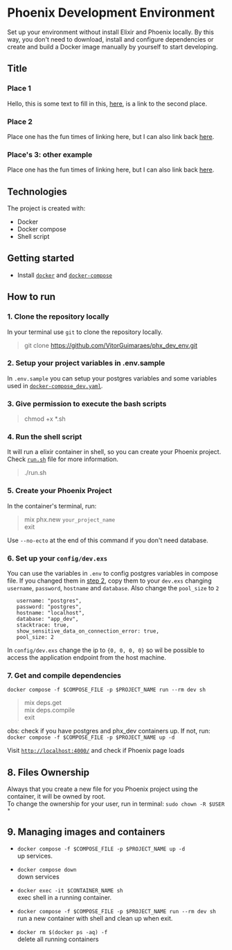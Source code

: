 # Phoenix Development Environment 
Set up your environment without install Elixir and Phoenix locally. 
By this way, you don't need to download, install and configure dependencies or create and build a Docker image manually by yourself to start developing.

## Title

### Place 1

Hello, this is some text to fill in this, [here](#place-2), is a link to the second place.

### Place 2

Place one has the fun times of linking here, but I can also link back [here](#place-1).

### Place's 3: other example

Place one has the fun times of linking here, but I can also link back [here](#places-3-other-example).

## Technologies 
The project is created with:
- Docker
- Docker compose
- Shell script

## Getting started
- Install [`docker`](https://docs.docker.com/engine/install/) and [`docker-compose`](https://docs.docker.com/compose/install/)


## How to run 

### 1. Clone the repository locally  
In your terminal use `git` to clone the repository locally.
> git clone https://github.com/VitorGuimaraes/phx_dev_env.git

### 2. Setup your project variables in .env.sample 
In `.env.sample` you can setup your postgres variables and some variables used in [`docker-compose_dev.yaml`](https://github.com/VitorGuimaraes/phx_dev_env/blob/master/docker-compose_dev.yaml).

### 3. Give permission to execute the bash scripts
> chmod +x *.sh

### 4. Run the shell script
It will run a elixir container in shell, so you can create your Phoenix project.<br> 
Check [`run.sh`](https://github.com/VitorGuimaraes/phx_dev_env/blob/master/run.sh) file for more information.  
> ./run.sh 

### 5. Create your Phoenix Project
In the container's terminal, run:
> mix phx.new `your_project_name`<br>
> exit

Use `--no-ecto` at the end of this command if you don't need database.

### 6. Set up your `config/dev.exs`
You can use the variables in `.env` to config postgres variables in compose file. If you changed them in [step 2](#-2.-Setup-your-project-variables-in-.env.sample), copy them to your `dev.exs` changing `username`, `password`, `hostname` and `database`. Also change the `pool_size` to `2` 
```
   username: "postgres",
   password: "postgres",
   hostname: "localhost",
   database: "app_dev",
   stacktrace: true,
   show_sensitive_data_on_connection_error: true,
   pool_size: 2 
```
In `config/dev.exs` change the ip to `{0, 0, 0, 0}` so wil be possible to access the application endpoint from the host machine.<br>


### 7. Get and compile dependencies
`docker compose -f $COMPOSE_FILE -p $PROJECT_NAME run --rm dev sh` <br>
> mix deps.get<br> 
> mix deps.compile<br>
> exit

obs: check if you have postgres and phx_dev containers up. If not, run:<br>
`docker compose -f $COMPOSE_FILE -p $PROJECT_NAME up -d`<br> 

Visit [`http://localhost:4000/`](http://localhost:4000/) and check if Phoenix page loads<br>

## 8. Files Ownership
Always that you create a new file for you Phoenix project using the container, it will be owned by root. <br>
To change the ownership for your user, run in terminal: `sudo chown -R $USER *`<br>

## 9. Managing images and containers
- `docker compose -f $COMPOSE_FILE -p $PROJECT_NAME up -d`<br> 
   up services.

- `docker compose down`  
   down services 

- `docker exec -it $CONTAINER_NAME sh`<br> 
   exec shell in a running container.

- `docker compose -f $COMPOSE_FILE -p $PROJECT_NAME run --rm dev sh`<br> 
   run a new container with shell and clean up when exit.

- `docker rm $(docker ps -aq) -f`<br>
   delete all running containers
   
